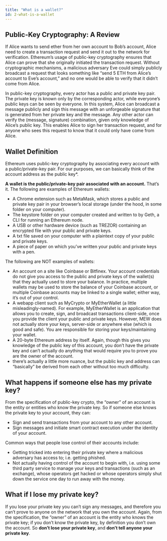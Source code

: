 ```yaml
---
title: "What is a wallet?"
id: 2-what-is-a-wallet
---
```


## Public-Key Cryptography: A Review

If Alice wants to send ether from her own account to Bob’s account, Alice need to create a transaction request and send it out to the network for verification. Ethereum’s usage of public-key cryptography ensures that Alice can prove that she originally initiated the transaction request. Without cryptographic mechanisms, a malicious adversary Eve could simply publicly broadcast a request that looks something like “send 5 ETH from Alice’s account to Eve’s account,” and no one would be able to verify that it didn’t come from Alice.

In public-key cryptography, every actor has a public and private key pair. The private key is known only by the corresponding actor, while everyone’s public keys can be seen by everyone. In this system, Alice can broadcast a message publicly and sign this message with an unforgeable signature that is generated from her private key and the message. Any other actor can verify the (message, signature) combination, given only knowledge of Alice’s public key. This enables Alice to sign her transaction request, and for anyone who sees this request to know that it could only have come from Alice.

## Wallet Definition

Ethereum uses public-key cryptography by associating every account with a public/private-key pair. For our purposes, we can basically think of the account address as the public key\*.

**A wallet is the public/private-key pair associated with an account.** That’s it. The following are examples of Ethereum wallets:

- A Chrome extension such as MetaMask, which stores a public and private key pair in your browser’s local storage (under the hood, in some folder on your computer).
- The keystore folder on your computer created and written to by Geth, a CLI for running an Ethereum node.
- A USB or other hardware device (such as TREZOR) containing an encrypted file with your public and private keys.
- A txt file saved on your computer with a plaintext copy of your public and private keys.
- A piece of paper on which you’ve written your public and private keys with a pen.

The following are NOT examples of wallets:

- An account on a site like Coinbase or Bitfinex. Your account credentials do not give you access to the public and private keys of the wallet(s) that they actually used to store your balance. In practice, multiple wallets may be used to store the balance of your Coinbase account, or multiple Coinbase accounts may be linked to a single wallet; either way, it’s out of your control.
- A webapp client such as MyCrypto or MyEtherWallet (a little misleadingly-named). For example, MyEtherWallet is an application that allows you to create, sign, and broadcast transactions client-side, once you provide the client your public and private keys. However, MEW does not actually store your keys, server-side or anywhere else (which is good and safe). You are responsible for storing your keys/maintaining your wallet.
- A 20-byte Ethereum address by itself. Again, though this gives you knowledge of the public key of this account, you don’t have the private key and can’t actually do anything that would require you to prove you are the owner of the account.
- there’s actually a little more nuance, but the public key and address can “basically” be derived from each other without too much difficulty.

## What happens if someone else has my private key?

From the specification of public-key crypto, the “owner” of an account is the entity or entities who know the private key. So if someone else knows the private key to your account, they can:

- Sign and send transactions from your account to any other account.
- Sign messages and initiate smart contract execution under the identity of your account.

Common ways that people lose control of their accounts include:

- Getting tricked into entering their private key where a malicious adversary has access to; i.e. getting phished.
- Not actually having control of the account to begin with, i.e. using some third party service to manage your keys and transactions (such as an exchange), whose operators get hacked or whose operators simply shut down the service one day to run away with the money.

## What if I lose my private key?

If you lose your private key you can’t sign any messages, and therefore you can’t prove to anyone on the network that you own the account. Again, from the specification, the “owner” of an account is the entity who knows the private key; if you don’t know the private key, by definition you don’t own the account. So **don’t lose your private key**, and **don’t tell anyone your private key**.
